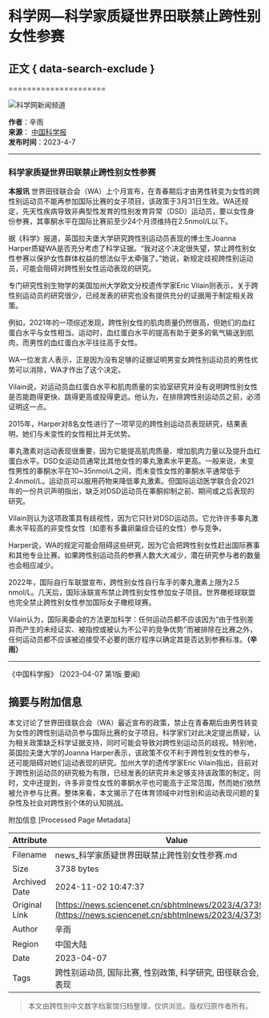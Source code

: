 # 科学网—科学家质疑世界田联禁止跨性别女性参赛

## 正文 { data-search-exclude }

=====================

![科学网新闻频道](https://news.sciencenet.cn/images/news.jpg)

**作者**：辛雨  
**来源**： [中国科学报](http://www.sciencenet.cn/dz/dznews_photo.aspx)  
**发布时间**：2023-4-7  

---

### 科学家质疑世界田联禁止跨性别女性参赛

**本报讯** 世界田径联合会（WA）上个月宣布，在青春期后才由男性转变为女性的跨性别运动员不能再参加国际比赛的女子项目，该政策于3月31日生效。WA还规定，先天性疾病导致非典型性发育的性别发育异常（DSD）运动员，要以女性身份参赛，其睾酮水平在国际比赛前至少24个月须维持在2.5nmol/L以下。

据《科学》报道，英国拉夫堡大学研究跨性别运动员表现的博士生Joanna Harper质疑WA是否充分考虑了科学证据。“我对这个决定很失望，禁止跨性别女性参赛以保护女性群体权益的想法似乎太牵强了。”她说，新规定歧视跨性别运动员，可能会阻碍对跨性别女性运动表现的研究。

专门研究性别生物学的美国加州大学欧文分校遗传学家Eric Vilain则表示，关于跨性别运动员的研究很少，已经发表的研究也没有提供充分的证据用于制定相关政策。

例如，2021年的一项综述发现，跨性别女性的肌肉质量仍然很高，但她们的血红蛋白水平与女性相当。运动时，血红蛋白水平的提高有助于更多的氧气输送到肌肉，而男性的血红蛋白水平往往高于女性。

WA一位发言人表示，正是因为没有足够的证据证明男变女跨性别运动员的男性优势可以消除，WA才作出了这个决定。

Vilain说，对运动员血红蛋白水平和肌肉质量的实验室研究并没有说明跨性别女性是否能跑得更快、跳得更高或投得更远。他认为，在排除跨性别运动员之前，必须证明这一点。

2015年，Harper对8名女性进行了一项罕见的跨性别运动员表现研究，结果表明，她们与未变性的女性相比并无优势。

睾丸激素对运动表现很重要，因为它能提高肌肉质量、增加肌肉力量以及提升血红蛋白水平。DSD女运动员通常比其他女性的睾丸激素水平更高。一般来说，未变性男性的睾酮水平在10~35nmol/L之间，而未变性女性的睾酮水平通常低于2.4nmol/L。运动员可以服用药物来降低睾丸激素。但国际运动医学联合会2021年的一份共识声明指出，缺乏对DSD运动员在睾酮抑制之前、期间或之后表现的研究。

Vilain则认为这项政策具有歧视性，因为它只针对DSD运动员。它允许许多睾丸激素水平较高的非变性女性（如患有多囊卵巢综合征的女性）参与竞争。

Harper说，WA的规定可能会阻碍这些研究，因为它会把跨性别女性赶出国际赛事和其他专业比赛。如果跨性别运动员的参赛人数大大减少，潜在研究参与者的数量也会相应减少。

2022年，国际自行车联盟宣布，跨性别女性自行车手的睾丸激素上限为2.5 nmol/L。几天后，国际泳联宣布禁止跨性别女性参加女子项目。世界橄榄球联盟也完全禁止跨性别女性参加国际女子橄榄球赛。

Vilain认为，国际奥委会的方法更加科学：任何运动员都不应该因为“由于性别差异而产生的未经证实、被指控或被认为不公平的竞争优势”而被排除在比赛之外，任何运动员都不应该被迫接受不必要的医疗程序以确定其是否达到参赛标准。**（辛雨）**

---

《中国科学报》 (2023-04-07 第1版 要闻)

## 摘要与附加信息

<!-- tcd_abstract -->
本文讨论了世界田径联合会（WA）最近宣布的政策，禁止在青春期后由男性转变为女性的跨性别运动员参与国际比赛的女子项目。科学家们对此决定提出质疑，认为相关政策缺乏科学证据支持，同时可能会导致对跨性别运动员的歧视。特别地，英国拉夫堡大学的Joanna Harper表示，该政策不仅不利于跨性别女性的参与，还可能阻碍对她们运动表现的研究。加州大学的遗传学家Eric Vilain指出，目前对于跨性别运动员的研究极为有限，已经发表的研究并未足够支持该政策的制定。同时，文中还提到，许多非变性女性的睾酮水平也可能高于正常范围，然而她们依然被允许参与比赛。整体来看，本文揭示了在体育领域中对性别和运动表现问题的复杂性及社会对跨性别个体的认知挑战。
<!-- tcd_abstract_end -->

附加信息 [Processed Page Metadata]

| Attribute       | Value                                  |
|-----------------|----------------------------------------|
| Filename        | news_科学家质疑世界田联禁止跨性别女性参赛.md                             |
| Size            | 3738 bytes                           |
| Archived Date   | 2024-11-02 10:47:37                             |
| Original Link   | [https://news.sciencenet.cn/sbhtmlnews/2023/4/373959.shtm](https://news.sciencenet.cn/sbhtmlnews/2023/4/373959.shtm)                       |
| Author          | 辛雨                               |
| Region          | 中国大陆                               |
| Date            | 2023-04-07                                 |
| Tags            | 跨性别运动员, 国际比赛, 性别政策, 科学研究, 田径联合会, 歧视, 运动表现                                 |
>
> 本文由跨性别中文数字档案馆归档整理，仅供浏览。版权归原作者所有。
>
